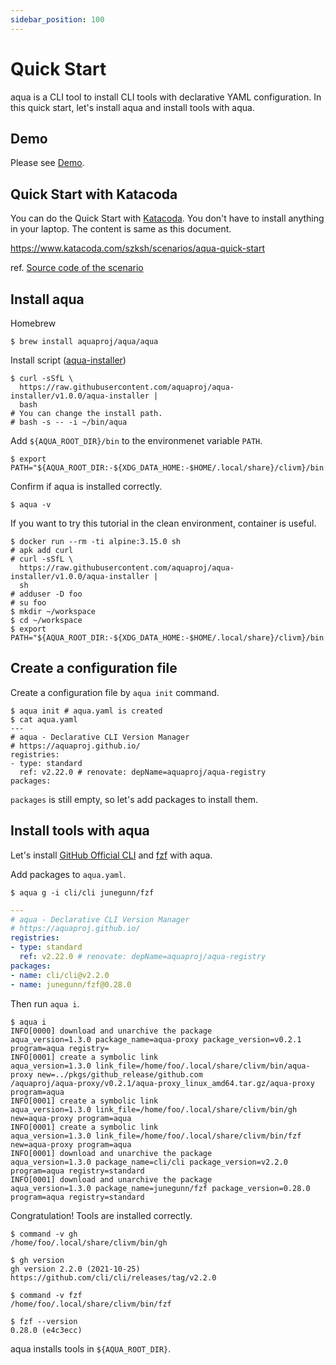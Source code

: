 ```yaml
---
sidebar_position: 100
---
```


# Quick Start

aqua is a CLI tool to install CLI tools with declarative YAML configuration.
In this quick start, let's install aqua and install tools with aqua.

## Demo

Please see [Demo](https://asciinema.org/a/498262?autoplay=1).

## Quick Start with Katacoda

You can do the Quick Start with [Katacoda](https://www.katacoda.com/).
You don't have to install anything in your laptop.
The content is same as this document.

https://www.katacoda.com/szksh/scenarios/aqua-quick-start

ref. [Source code of the scenario](https://github.com/suzuki-shunsuke/katacoda-scenarios/tree/master/aqua-quick-start)

## Install aqua

Homebrew

```console
$ brew install aquaproj/aqua/aqua
```

Install script ([aqua-installer](https://github.com/aquaproj/aqua-installer))

```console
$ curl -sSfL \
  https://raw.githubusercontent.com/aquaproj/aqua-installer/v1.0.0/aqua-installer |
  bash
# You can change the install path.
# bash -s -- -i ~/bin/aqua
```

Add `${AQUA_ROOT_DIR}/bin` to the environmenet variable `PATH`.

```console
$ export PATH="${AQUA_ROOT_DIR:-${XDG_DATA_HOME:-$HOME/.local/share}/clivm}/bin:$PATH"
```

Confirm if aqua is installed correctly.

```console
$ aqua -v
```

If you want to try this tutorial in the clean environment, container is useful.

```console
$ docker run --rm -ti alpine:3.15.0 sh
# apk add curl
# curl -sSfL \
  https://raw.githubusercontent.com/aquaproj/aqua-installer/v1.0.0/aqua-installer |
  sh
# adduser -D foo
# su foo
$ mkdir ~/workspace
$ cd ~/workspace
$ export PATH="${AQUA_ROOT_DIR:-${XDG_DATA_HOME:-$HOME/.local/share}/clivm}/bin:$PATH"
```

## Create a configuration file

Create a configuration file by `aqua init` command.

```console
$ aqua init # aqua.yaml is created
$ cat aqua.yaml
---
# aqua - Declarative CLI Version Manager
# https://aquaproj.github.io/
registries:
- type: standard
  ref: v2.22.0 # renovate: depName=aquaproj/aqua-registry
packages:
```

`packages` is still empty, so let's add packages to install them.

## Install tools with aqua

Let's install [GitHub Official CLI](https://cli.github.com/) and [fzf](https://github.com/junegunn/fzf) with aqua.

Add packages to `aqua.yaml`.

```console
$ aqua g -i cli/cli junegunn/fzf
```

```yaml
---
# aqua - Declarative CLI Version Manager
# https://aquaproj.github.io/
registries:
- type: standard
  ref: v2.22.0 # renovate: depName=aquaproj/aqua-registry
packages:
- name: cli/cli@v2.2.0
- name: junegunn/fzf@0.28.0
```

Then run `aqua i`.

```console
$ aqua i 
INFO[0000] download and unarchive the package            aqua_version=1.3.0 package_name=aqua-proxy package_version=v0.2.1 program=aqua registry=
INFO[0001] create a symbolic link                        aqua_version=1.3.0 link_file=/home/foo/.local/share/clivm/bin/aqua-proxy new=../pkgs/github_release/github.com
/aquaproj/aqua-proxy/v0.2.1/aqua-proxy_linux_amd64.tar.gz/aqua-proxy program=aqua
INFO[0001] create a symbolic link                        aqua_version=1.3.0 link_file=/home/foo/.local/share/clivm/bin/gh new=aqua-proxy program=aqua
INFO[0001] create a symbolic link                        aqua_version=1.3.0 link_file=/home/foo/.local/share/clivm/bin/fzf new=aqua-proxy program=aqua
INFO[0001] download and unarchive the package            aqua_version=1.3.0 package_name=cli/cli package_version=v2.2.0 program=aqua registry=standard
INFO[0001] download and unarchive the package            aqua_version=1.3.0 package_name=junegunn/fzf package_version=0.28.0 program=aqua registry=standard
```

Congratulation! Tools are installed correctly.

```console
$ command -v gh
/home/foo/.local/share/clivm/bin/gh

$ gh version
gh version 2.2.0 (2021-10-25)
https://github.com/cli/cli/releases/tag/v2.2.0

$ command -v fzf
/home/foo/.local/share/clivm/bin/fzf

$ fzf --version
0.28.0 (e4c3ecc)
```

aqua installs tools in `${AQUA_ROOT_DIR}`.
